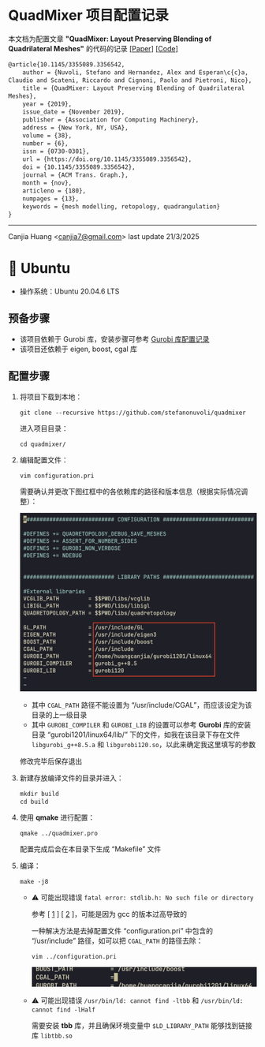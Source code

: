 # QuadMixer 项目配置记录

本文档为配置文章 **"QuadMixer: Layout Preserving Blending of Quadrilateral Meshes"** 的代码的记录 [[Paper]](https://dl.acm.org/doi/10.1145/3355089.3356542) [[Code]](https://github.com/stefanonuvoli/quadmixer)

```
@article{10.1145/3355089.3356542,
    author = {Nuvoli, Stefano and Hernandez, Alex and Esperan\c{c}a, Claudio and Scateni, Riccardo and Cignoni, Paolo and Pietroni, Nico},
    title = {QuadMixer: Layout Preserving Blending of Quadrilateral Meshes},
    year = {2019},
    issue_date = {November 2019},
    publisher = {Association for Computing Machinery},
    address = {New York, NY, USA},
    volume = {38},
    number = {6},
    issn = {0730-0301},
    url = {https://doi.org/10.1145/3355089.3356542},
    doi = {10.1145/3355089.3356542},
    journal = {ACM Trans. Graph.},
    month = {nov},
    articleno = {180},
    numpages = {13},
    keywords = {mesh modelling, retopology, quadrangulation}
}
```

---

Canjia Huang <<canjia7@gmail.com>> last update 21/3/2025

# :penguin: Ubuntu

- 操作系统：Ubuntu 20.04.6 LTS

## 预备步骤

- 该项目依赖于 Gurobi 库，安装步骤可参考 [Gurobi 库配置记录](../Gurobi/)
- 该项目还依赖于 eigen, boost, cgal 库

## 配置步骤

1. 将项目下载到本地：

    ```
    git clone --recursive https://github.com/stefanonuvoli/quadmixer
    ```

    进入项目目录：

    ```
    cd quadmixer/
    ```

2. 编辑配置文件：

    ```
    vim configuration.pri
    ```

    需要确认并更改下图红框中的各依赖库的路径和版本信息（根据实际情况调整）：

    ![image](.pic/image.png)

    - 其中 `CGAL_PATH` 路径不能设置为 “/usr/include/CGAL”，而应该设定为该目录的上一级目录
    - 其中 `GUROBI_COMPILER` 和 `GUROBI_LIB` 的设置可以参考 **Gurobi** 库的安装目录 “gurobi1201/linux64/lib/” 下的文件，如我在该目录下存在文件 `libgurobi_g++8.5.a` 和 `libgurobi120.so`，以此来确定我这里填写的参数

    修改完毕后保存退出

3. 新建存放编译文件的目录并进入：

    ```
    mkdir build
    cd build
    ```

4. 使用 **qmake** 进行配置：

    ```
    qmake ../quadmixer.pro
    ```

    配置完成后会在本目录下生成 “Makefile” 文件

5. 编译：

    ```
    make -j8
    ```

    - :warning: 可能出现错误 `fatal error: stdlib.h: No such file or directory`

        参考 [ [1] ] [ [2] ]，可能是因为 gcc 的版本过高导致的

        一种解决方法是去掉配置文件 “configuration.pri” 中包含的 “/usr/include” 路径，如可以把 `CGAL_PATH` 的路径去除：

        ```
        vim ../configuration.pri
        ```

        ![image](.pic/image1.png)

    - :warning: 可能出现错误 `/usr/bin/ld: cannot find -ltbb` 和 `/usr/bin/ld: cannot find -lHalf`

        需要安装 **tbb** 库，并且确保环境变量中 `$LD_LIBRARY_PATH` 能够找到链接库 `libtbb.so`



[1]: https://blog.csdn.net/Kami_Jiang/article/details/123073899
[2]: https://www.jianshu.com/p/94faa8d32519
